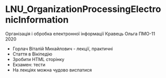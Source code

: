 # LNU_OrganizationProcessingElectronicInformation
Організація і обробка електронної інформації Кравець Ольга ПМО-11 2020

- Горлач Віталій Михайлович - лекції, практичні
- Стаття в Вікіпедію
- Зробити HTML сторінку
- Екзамен: тести
- На лекціях можна чудово виспатися
